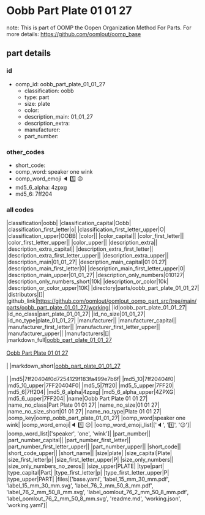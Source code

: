 # Oobb Part Plate 01 01 27  

note: This is part of OOMP the Oopen Organization Method For Parts. For more details: https://github.com/oomlout/oomp_base

##  part details





### id
* oomp_id: oobb_part_plate_01_01_27
  * classification: oobb
  * type: part
  * size: plate
  * color: 
  * description_main: 01_01_27
  * description_extra: 
  * manufacturer: 
  * part_number: 

### other_codes
* short_code: 
* oomp_word: speaker one wink
* oomp_word_emoji :speaker: :one: :wink:
* md5_6_alpha: 4zpxg
* md5_6: 7ff204

### all codes 
|classification|oobb|
|classification_capital|Oobb|
|classification_first_letter|o|
|classification_first_letter_upper|O|
|classification_upper|OOBB|
|color||
|color_capital||
|color_first_letter||
|color_first_letter_upper||
|color_upper||
|description_extra||
|description_extra_capital||
|description_extra_first_letter||
|description_extra_first_letter_upper||
|description_extra_upper||
|description_main|01_01_27|
|description_main_capital|01 01.27|
|description_main_first_letter|0|
|description_main_first_letter_upper|0|
|description_main_upper|01_01_27|
|description_only_numbers|010127|
|description_only_numbers_short|10k|
|description_or_color|10k|
|description_or_color_upper|10K|
|directory|parts/oobb_part_plate_01_01_27|
|distributors|[]|
|github_link|https://github.com/oomlout/oomlout_oomp_part_src/tree/main/parts/oobb_part_plate_01_01_27/working|
|id|oobb_part_plate_01_01_27|
|id_no_class|part_plate_01_01_27|
|id_no_size|01_01_27|
|id_no_type|plate_01_01_27|
|manufacturer||
|manufacturer_capital||
|manufacturer_first_letter||
|manufacturer_first_letter_upper||
|manufacturer_upper||
|manufacturers|[]|
|markdown_full|[oobb_part_plate_01_01_27](https://github.com/oomlout/oomlout_oomp_part_src/tree/main/parts/oobb_part_plate_01_01_27/working)<br>[](https://github.com/oomlout/oomlout_oomp_part_src/tree/main/parts/oobb_part_plate_01_01_27/working)<br>[Oobb Part Plate 01 01 27](https://github.com/oomlout/oomlout_oomp_part_src/tree/main/parts/oobb_part_plate_01_01_27/working)<br><br>|
|markdown_short|[oobb_part_plate_01_01_27](https://github.com/oomlout/oomlout_oomp_part_src/tree/main/parts/oobb_part_plate_01_01_27/working)<br><br>|
|md5|7ff20404f0d7254129f183fa499e7b6f|
|md5_10|7ff20404f0|
|md5_10_upper|7FF20404F0|
|md5_5|7ff20|
|md5_5_upper|7FF20|
|md5_6|7ff204|
|md5_6_alpha|4zpxg|
|md5_6_alpha_upper|4ZPXG|
|md5_6_upper|7FF204|
|name|Oobb Part Plate 01 01 27|
|name_no_class|Part Plate 01 01 27|
|name_no_size|01 01 27|
|name_no_size_short|01 01 27|
|name_no_type|Plate 01 01 27|
|oomp_key|oomp_oobb_part_plate_01_01_27|
|oomp_word|speaker one wink|
|oomp_word_emoji|:speaker: :one: :wink:|
|oomp_word_emoji_list|[':speaker:', ':one:', ':wink:']|
|oomp_word_list|['speaker', 'one', 'wink']|
|part_number||
|part_number_capital||
|part_number_first_letter||
|part_number_first_letter_upper||
|part_number_upper||
|short_code||
|short_code_upper||
|short_name||
|size|plate|
|size_capital|Plate|
|size_first_letter|p|
|size_first_letter_upper|P|
|size_only_numbers||
|size_only_numbers_no_zeros||
|size_upper|PLATE|
|type|part|
|type_capital|Part|
|type_first_letter|p|
|type_first_letter_upper|P|
|type_upper|PART|
|files|['base.yaml', 'label_15_mm_30_mm.pdf', 'label_15_mm_30_mm.svg', 'label_76_2_mm_50_8_mm.pdf', 'label_76_2_mm_50_8_mm.svg', 'label_oomlout_76_2_mm_50_8_mm.pdf', 'label_oomlout_76_2_mm_50_8_mm.svg', 'readme.md', 'working.json', 'working.yaml']|
